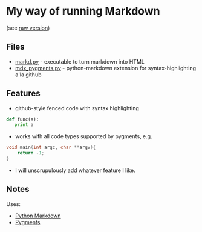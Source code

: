 # My way of running Markdown #

(see [raw version](https://raw.github.com/ihrke/mi-markdown/master/README.md))

## Files ##
* [markd.py](markd.py) - executable to turn markdown into HTML
* [mdx_pygments.py](mdx_pygments.py) - python-markdown extension for syntax-highlighting a'la github
                 
## Features ##

* github-style fenced code with syntax highlighting

```python
def func(a):
   print a
```
* works with all code types supported by pygments, e.g.

```c
void main(int argc, char **argv){
    return -1;
}
```
* I will unscrupulously add whatever feature I like.

## Notes ##

Uses:

* [Python Markdown](http://www.freewisdom.org/projects/python-markdown/)
* [Pygments](http://pygments.org/)

